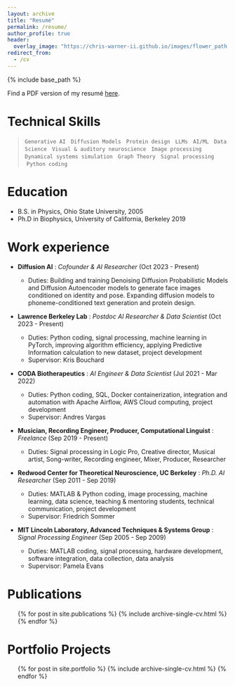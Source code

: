 ```yaml
---
layout: archive
title: "Resumé"
permalink: /resume/
author_profile: true
header:
  overlay_image: "https://chris-warner-ii.github.io/images/flower_path.JPG"
redirect_from:
  - /cv
---
```


{% include base_path %}

Find a PDF version of my resumé [here](https://chris-warner-ii.github.io/files/Warner_resume.pdf).

Technical Skills
======

> `Generative AI` &nbsp; `Diffusion Models` &nbsp; `Protein design` &nbsp; `LLMs` &nbsp; `AI/ML` &nbsp; `Data Science` &nbsp; `Visual & auditory neuroscience` &nbsp; `Image processing` &nbsp; `Dynamical systems simulation` &nbsp; `Graph Theory` &nbsp; `Signal processing` &nbsp;`Python coding`

Education
======
* B.S. in Physics, Ohio State University, 2005
* Ph.D in Biophysics, University of California, Berkeley 2019

Work experience
======

* **Diffusion AI** : *Cofounder & AI Researcher* (Oct 2023 - Present)
  * Duties: Building and training Denoising Diffusion Probabilistic Models and Diffusion Autoencoder models to generate face images conditioned on identity and pose. Expanding diffusion models to phoneme-conditioned text generation and protein design.

* **Lawrence Berkeley Lab** : *Postdoc AI Researcher & Data Scientist* (Oct 2023 - Present)
  * Duties: Python coding, signal processing, machine learning in PyTorch, improving algorithm efficiency, applying Predictive Information calculation to new dataset, project development
  * Supervisor: Kris Bouchard 

* **CODA Biotherapeutics** : *AI Engineer & Data Scientist* (Jul 2021 - Mar 2022) 
  * Duties: Python coding, SQL, Docker containerization, integration and automation with Apache Airflow, AWS Cloud computing, project development 
  * Supervisor: Andres Vargas  

* **Musician, Recording Engineer, Producer, Computational Linguist** : *Freelance*  (Sep 2019 - Present)
  * Duties: Signal processing in Logic Pro, Creative director, Musical artist, Song-writer, Recording engineer, Mixer, Producer, Researcher  

* **Redwood Center for Theoretical Neuroscience, UC Berkeley** : *Ph.D. AI Researcher* (Sep 2011 - Sep 2019)
  * Duties: MATLAB & Python coding, image processing, machine learning, data science, teaching & mentoring students, technical communication, project development
  * Supervisor: Friedrich Sommer  

* **MIT Lincoln Laboratory, Advanced Techniques & Systems Group** : *Signal Processing Engineer* (Sep 2005 - Sep 2009)
  * Duties: MATLAB coding, signal processing, hardware development, software integration, data collection, data analysis 
  * Supervisor: Pamela Evans   
  

Publications
======
  <ul>{% for post in site.publications %}
    {% include archive-single-cv.html %}
  {% endfor %}</ul>

Portfolio Projects
======
  <ol>{% for post in site.portfolio %}
    {% include archive-single-cv.html %}
  {% endfor %}</ol>  
  
<!--  
Talks
======
  <ul>{% for post in site.talks %}
    {% include archive-single-talk-cv.html %}
  {% endfor %}</ul>
  
Teaching
======
  <ul>{% for post in site.teaching %}
    {% include archive-single-cv.html %}
  {% endfor %}</ul>


  
Service and leadership
======
* 

-->  
